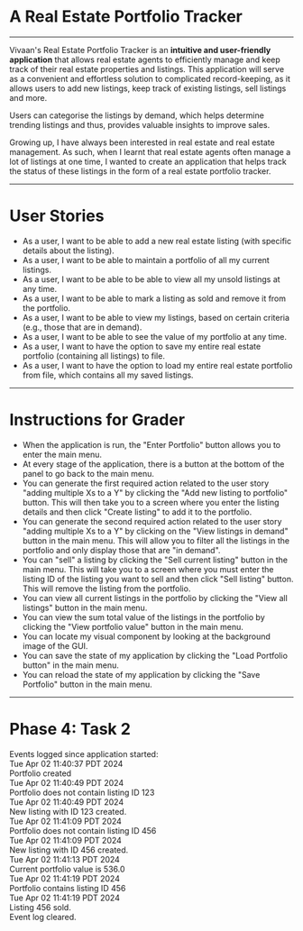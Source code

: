 # A Real Estate Portfolio Tracker
___
Vivaan's Real Estate Portfolio Tracker is an **intuitive and user-friendly application** that allows real estate agents to 
efficiently manage and keep track of their real estate properties and listings. This application will
serve as a convenient and effortless solution to complicated record-keeping, as it allows users to add new listings, keep track
of existing listings, sell listings and more.

Users can categorise the listings by demand, which helps determine trending listings and thus, provides valuable insights
to improve sales.

Growing up, I have always been interested in real estate and real estate management. As such, when I learnt that real estate agents
often manage a lot of listings at one time, I wanted to create an application that helps track the status of these listings
in the form of a real estate portfolio tracker.

---
# User Stories
- As a user, I want to be able to add a new real estate listing (with specific details about the listing).
- As a user, I want to be able to maintain a portfolio of all my current listings.
- As a user, I want to be able to be able to view all my unsold listings at any time.
- As a user, I want to be able to mark a listing as sold and remove it from the portfolio.
- As a user, I want to be able to view my listings, based on certain criteria (e.g., those that are in demand).
- As a user, I want to be able to see the value of my portfolio at any time.
- As a user, I want to have the option to save my entire real estate portfolio (containing all listings) to file.
- As a user, I want to have the option to load my entire real estate portfolio from file, which contains all my saved listings.
---
# Instructions for Grader
- When the application is run, the "Enter Portfolio" button allows you to enter the main menu.
- At every stage of the application, there is a button at the bottom of the panel to go back to the main menu.
- You can generate the first required action related to the user story "adding multiple Xs to a Y" by clicking the "Add 
new listing to portfolio" button. This will then take you to a screen where you enter the listing details and then click 
"Create listing" to add it to the portfolio.
- You can generate the second required action related to the user story "adding multiple Xs to a Y" by clicking on the 
"View listings in demand" button in the main menu. This will allow you to filter all the listings in the portfolio and 
only display those that are "in demand".
- You can "sell" a listing by clicking the "Sell current listing" button in the main menu. This will take you to a screen 
where you must enter the listing ID of the listing you want to sell and then click "Sell listing" button. This will remove 
the listing from the portfolio.
- You can view all current listings in the portfolio by clicking the "View all listings" button in the main menu.
- You can view the sum total value of the listings in the portfolio by clicking the "View portfolio value" button in the 
main menu.
- You can locate my visual component by looking at the background image of the GUI.
- You can save the state of my application by clicking the "Load Portfolio button" in the main menu.
- You can reload the state of my application by clicking the "Save Portfolio" button in the main menu.
---
# Phase 4: Task 2
Events logged since application started:<br>
Tue Apr 02 11:40:37 PDT 2024 <br>
Portfolio created<br>
Tue Apr 02 11:40:49 PDT 2024<br>
Portfolio does not contain listing ID 123<br>
Tue Apr 02 11:40:49 PDT 2024<br>
New listing with ID 123 created.<br>
Tue Apr 02 11:41:09 PDT 2024<br>
Portfolio does not contain listing ID 456<br>
Tue Apr 02 11:41:09 PDT 2024<br>
New listing with ID 456 created.<br>
Tue Apr 02 11:41:13 PDT 2024<br>
Current portfolio value is 536.0<br>
Tue Apr 02 11:41:19 PDT 2024<br>
Portfolio contains listing ID 456<br>
Tue Apr 02 11:41:19 PDT 2024<br>
Listing 456 sold.<br>
Event log cleared.